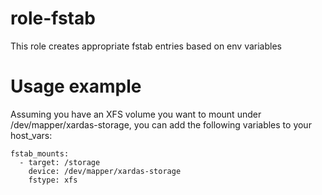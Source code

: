 # role-fstab

This role creates appropriate fstab entries based on env variables

# Usage example

Assuming you have an XFS volume you want to mount under /dev/mapper/xardas-storage,
you can add the following variables to your host_vars:

```
fstab_mounts:
  - target: /storage
    device: /dev/mapper/xardas-storage
    fstype: xfs
```

